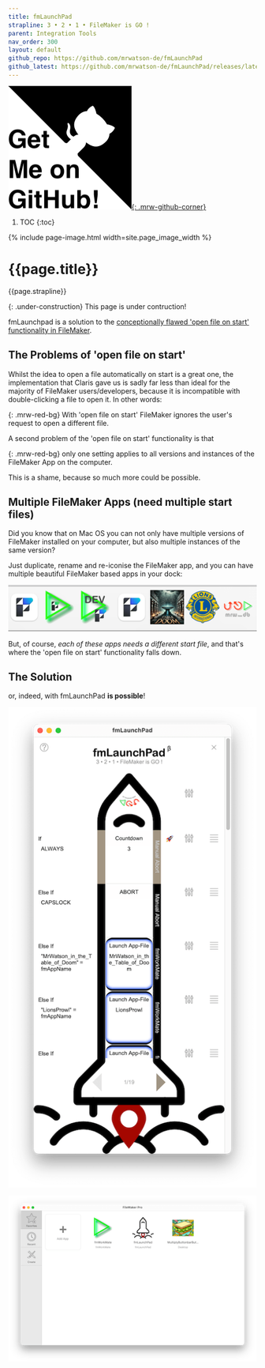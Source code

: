 ```yaml
---
title: fmLaunchPad
strapline: 3 • 2 • 1 • FileMaker is GO !
parent: Integration Tools
nav_order: 300
layout: default
github_repo: https://github.com/mrwatson-de/fmLaunchPad
github_latest: https://github.com/mrwatson-de/fmLaunchPad/releases/latest
---
```

[![Get me on Github](/assets/images/get-me-on-github.png){: .mrw-github-corner}]({{page.github_latest}})

1. TOC
{:toc}

{% include page-image.html width=site.page_image_width %}

# {{page.title}}

{{page.strapline}}

{: .under-construction}
This page is under contruction!

fmLaunchpad is a solution to the [conceptionally flawed 'open file on start' functionality in FileMaker](https://community.claris.com/en/s/question/0D5Vy00000guyjZKAQ/filemaker-forget-to-open-file).

## The Problems of 'open file on start'

Whilst the idea to open a file automatically on start is a great one, the implementation that Claris gave us is sadly far less than ideal for the majority of FileMaker users/developers, because it is incompatible with double-clicking a file to open it. In other words:

{: .mrw-red-bg}
With 'open file on start' FileMaker ignores the user's request to open a different file.

A second problem of the 'open file on start' functionality is that

{: .mrw-red-bg}
only one setting applies to all versions and instances of the FileMaker App on the computer.

This is a shame, because so much more could be possible.

## Multiple FileMaker Apps (need multiple start files)

Did you know that on Mac OS you can not only have multiple versions of FileMaker installed on your computer, but also multiple instances of the same version?

Just duplicate, rename and re-iconise the FileMaker app, and you can have multiple beautiful FileMaker based apps in your dock:

![Multiple FileMaker Apps using fmLaunchPad](/assets/images/fmlaunchpad-multiple-filemaker-apps.png)

But, of course, *each of these apps needs a different start file*, and that's where the 'open file on start' functionality falls down.


## The Solution
or, indeed, with fmLaunchPad **is possible**!

![fmLaunchpad long](/assets/images/fmlaunchpad-long.png)

![fmLaunchPad in Favourites Dialog](/assets/images/fmlaunchpad-favourites-dialog.png)

